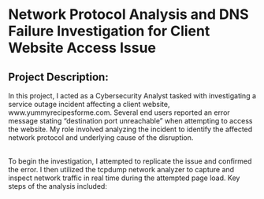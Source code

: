 # Network Protocol Analysis and DNS Failure Investigation for Client Website Access Issue
<h2>Project Description:</h2>
<p>In this project, I acted as a Cybersecurity Analyst tasked with investigating a service outage incident affecting a client website, www.yummyrecipesforme.com. Several end users reported an error message stating “destination port unreachable” when attempting to access the website. My role involved analyzing the incident to identify the affected network protocol and underlying cause of the disruption.</p><br>
To begin the investigation, I attempted to replicate the issue and confirmed the error. I then utilized the tcpdump network analyzer to capture and inspect network traffic in real time during the attempted page load. Key steps of the analysis included:
